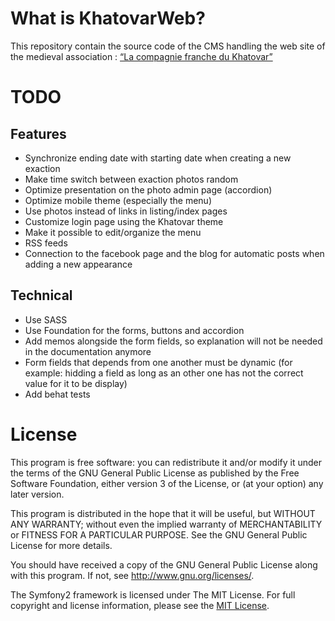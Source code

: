 # What is KhatovarWeb?

This repository contain the source code of the CMS handling the web site of the medieval association : [“La compagnie franche du Khatovar”](http://www.compagniefranchedukhatovar.fr/)

# TODO

## Features
- Synchronize ending date with starting date when creating a new exaction
- Make time switch between exaction photos random
- Optimize presentation on the photo admin page (accordion)
- Optimize mobile theme (especially the menu)
- Use photos instead of links in listing/index pages
- Customize login page using the Khatovar theme
- Make it possible to edit/organize the menu
- RSS feeds
- Connection to the facebook page and the blog for automatic posts when adding a new appearance

## Technical
- Use SASS
- Use Foundation for the forms, buttons and accordion
- Add memos alongside the form fields, so explanation will not be needed in the documentation anymore
- Form fields that depends from one another must be dynamic (for example: hidding a field as long as an other one has not the correct value for it to be display)
- Add behat tests

# License

This program is free software: you can redistribute it and/or modify it under the terms of the GNU General Public License as published by the Free Software Foundation, either version 3 of the License, or (at your option) any later version.

This program is distributed in the hope that it will be useful, but WITHOUT ANY WARRANTY; without even the implied warranty of MERCHANTABILITY or FITNESS FOR A PARTICULAR PURPOSE.  See the GNU General Public License for more details.

You should have received a copy of the GNU General Public License along with this program.  If not, see <http://www.gnu.org/licenses/>.

The Symfony2 framework is licensed under The MIT License. For full copyright and license information, please see the [MIT License](http://www.opensource.org/licenses/mit-license.php).
